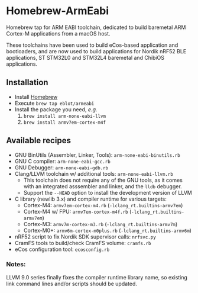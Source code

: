 # Homebrew-ArmEabi

Homebrew tap for ARM EABI toolchain, dedicated to build baremetal ARM Cortex-M
applications from a macOS host.

These toolchains have been used to build eCos-based application and bootloaders,
and are now used to build applications for Nordik nRF52 BLE applications,
ST STM32L0 and STM32L4 baremetal and ChibiOS applications.

## Installation

 * Install [Homebrew](https://brew.sh)
 * Execute `brew tap eblot/armeabi`
 * Install the package you need, *e.g.*
   1. `brew install arm-none-eabi-llvm`
   2. `brew install armv7em-cortex-m4f`

## Available recipes

 * GNU BinUtils (Assembler, Linker, Tools): `arm-none-eabi-binutils.rb`
 * GNU C compiler: `arm-none-eabi-gcc.rb`
 * GNU Debugger: `arm-none-eabi-gdb.rb`
 * Clang/LLVM toolchain w/ additional tools: `arm-none-eabi-llvm.rb`
   * This toolchain does not require any of the GNU tools, as it comes with
     an integrated asssembler and linker, and the `lldb` debugger.
   * Support the `--HEAD` option to install the development version of LLVM
 * C library (newlib 3.x) and compiler runtime for various targets:
    * Cortex-M4: `armv7em-cortex-m4.rb` (`-lclang_rt.builtins-armv7em`)
    * Cortex-M4 w/ FPU: `armv7em-cortex-m4f.rb` (`-lclang_rt.builtins-armv7em`)
    * Cortex-M3: `armv7m-cortex-m3.rb` (`-lclang_rt.builtins-armv7m`)
    * Cortex-M0+: `armv6m-cortex-m0plus.rb` (`-lclang_rt.builtins-armv6m`)
 * nRF52 script to fix Nordik SDK supervisor calls: `nrfsvc.py`
 * CramFS tools to build/check CramFS volume: `cramfs.rb`
 * eCos configuration tool: `ecosconfig.rb`

### Notes:

 LLVM 9.0 series finally fixes the compiler runtime library name, so existing
 link command lines and/or scripts should be updated.
